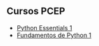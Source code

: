 ## Cursos PCEP

* [Python Essentials 1](https://edube.org/study/pe1)
* [Fundamentos de Python 1](https://skillsforall.com/es/course/python-essentials-1?courseLang=es-XL&utm_source=netacad.com&utm_medium=referral&utm_campaign=python-ess-1-es&userlogin=0)